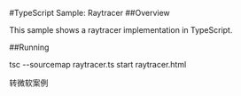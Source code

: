 #TypeScript Sample: Raytracer
##Overview

This sample shows a raytracer implementation in TypeScript.

##Running

tsc --sourcemap raytracer.ts
start raytracer.html

转微软案例